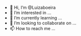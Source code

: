 - 👋 Hi, I’m @Luizaboeira
- 👀 I’m interested in ...
- 🌱 I’m currently learning ...
- 💞️ I’m looking to collaborate on ...
- 📫 How to reach me ...

<!---
Luizaboeira/Luizaboeira is a ✨ special ✨ repository because its `README.md` (this file) appears on your GitHub profile.
You can click the Preview link to take a look at your changes.
--->

